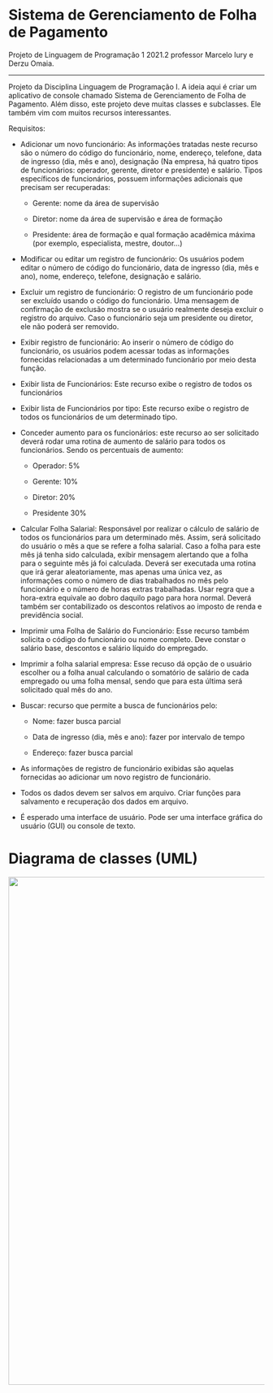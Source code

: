 # Sistema de Gerenciamento de Folha de Pagamento

Projeto de Linguagem de Programação 1 2021.2 professor Marcelo Iury e Derzu Omaia.

---

Projeto da Disciplina Linguagem de Programação I.
A ideia aqui é criar um aplicativo de console chamado Sistema de Gerenciamento de Folha de
Pagamento. Além disso, este projeto deve muitas classes e subclasses. Ele também vim com
muitos recursos interessantes.

Requisitos:

- Adicionar um novo funcionário: As informações tratadas neste recurso são o número do código
do funcionário, nome, endereço, telefone, data de ingresso (dia, mês e ano), designação (Na
empresa, há quatro tipos de funcionários: operador, gerente, diretor e presidente) e salário.
Tipos específicos de funcionários, possuem informações adicionais que precisam ser
recuperadas:

  - Gerente: nome da área de supervisão
  
  - Diretor: nome da área de supervisão e área de formação
  
  - Presidente: área de formação e qual formação acadêmica máxima (por exemplo,
  especialista, mestre, doutor...)
  
- Modificar ou editar um registro de funcionário: Os usuários podem editar o número de código
do funcionário, data de ingresso (dia, mês e ano), nome, endereço, telefone, designação e
salário.

- Excluir um registro de funcionário: O registro de um funcionário pode ser excluído usando o
código do funcionário. Uma mensagem de confirmação de exclusão mostra se o usuário
realmente deseja excluir o registro do arquivo. Caso o funcionário seja um presidente ou
diretor, ele não poderá ser removido.

- Exibir registro de funcionário: Ao inserir o número de código do funcionário, os usuários
podem acessar todas as informações fornecidas relacionadas a um determinado funcionário
por meio desta função.

- Exibir lista de Funcionários: Este recurso exibe o registro de todos os funcionários

- Exibir lista de Funcionários por tipo: Este recurso exibe o registro de todos os funcionários de
um determinado tipo.

- Conceder aumento para os funcionários: este recurso ao ser solicitado deverá rodar uma rotina
de aumento de salário para todos os funcionários. Sendo os percentuais de aumento:

  - Operador: 5%

  - Gerente: 10%

  - Diretor: 20%

  - Presidente 30%

- Calcular Folha Salarial: Responsável por realizar o cálculo de salário de todos os funcionários
para um determinado mês. Assim, será solicitado do usuário o mês a que se refere a folha
salarial. Caso a folha para este mês já tenha sido calculada, exibir mensagem alertando que a
folha para o seguinte mês já foi calculada. Deverá ser executada uma rotina que irá gerar
aleatoriamente, mas apenas uma única vez, as informações como o número de dias
trabalhados no mês pelo funcionário e o número de horas extras trabalhadas. Usar regra que a
hora-extra equivale ao dobro daquilo pago para hora normal. Deverá também ser contabilizado
os descontos relativos ao imposto de renda e previdência social.

- Imprimir uma Folha de Salário do Funcionário: Esse recurso também solicita o código do
funcionário ou nome completo. Deve constar o salário base, descontos e salário líquido do
empregado.

- Imprimir a folha salarial empresa: Esse recuso dá opção de o usuário escolher ou a folha anual
calculando o somatório de salário de cada empregado ou uma folha mensal, sendo que para
esta última será solicitado qual mês do ano.

- Buscar: recurso que permite a busca de funcionários pelo:

  - Nome: fazer busca parcial

  - Data de ingresso (dia, mês e ano): fazer por intervalo de tempo

  - Endereço: fazer busca parcial

- As informações de registro de funcionário exibidas são aquelas fornecidas ao adicionar um
novo registro de funcionário.

- Todos os dados devem ser salvos em arquivo. Criar funções para salvamento e recuperação dos
dados em arquivo.

- É esperado uma interface de usuário. Pode ser uma interface gráfica do usuário (GUI) ou
console de texto.


# Diagrama de classes (UML)

<div align="center"> 
  <img width="1000em" src="Class Diagram"/>
</div>
